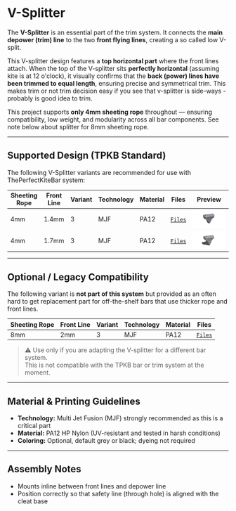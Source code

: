 # V-Splitter

The **V-Splitter** is an essential part of the trim system. It connects the **main depower (trim) line** to the two **front flying lines**, creating a so called low V-split.

This V-splitter design features a **top horizontal part** where the front lines attach. When the top of the V-splitter sits **perfectly horizontal** (assuming kite is at 12 o'clock), it visually confirms that the **back (power) lines have been trimmed to equal length**, ensuring precise and symmetrical trim. This makes trim or not trim decision easy if you see that v-splitter is side-ways - probably is good idea to trim.

This project supports **only 4mm sheeting rope** throughout — ensuring compatibility, low weight, and modularity across all bar components. See note below about splitter for 8mm sheeting rope.

---

## Supported Design (TPKB Standard)

The following V-Splitter variants are recommended for use with ThePerfectKiteBar system:

| Sheeting Rope | Front Line | Variant | Technology | Material | Files | Preview |
|---------------|------------|---------|------------|----------|-------|---------|
| 4mm           | 1.4mm      | 3       | MJF        | PA12     | [`Files`](sheeting_rope_4mm/front_line_1.4mm/v-splitter/variant_3) | ![v-splitter](sheeting_rope_4mm/front_line_1.4mm/v-splitter/variant_3/v-splitter_4x14_mjf.png) |
| 4mm           | 1.7mm      | 3       | MJF        | PA12     | [`Files`](sheeting_rope_4mm/front_line_1.7mm/v-splitter/variant_3) | ![v-splitter](sheeting_rope_4mm/front_line_1.7mm/v-splitter/variant_3/v-splitter_4x17_mjf.png) |

---

## Optional / Legacy Compatibility

The following variant is **not part of this system** but provided as an often hard to get replacement part for off-the-shelf bars that use thicker rope and front lines.

| Sheeting Rope | Front Line | Variant | Technology | Material | Files |
|---------------|------------|---------|------------|----------|-------|
| 8mm           | 2mm        | 3       | MJF        | PA12     | [`Files`](sheeting_rope_8mm/front_line_2mm/v-splitter/variant_3) |

> ⚠️ Use only if you are adapting the V-splitter for a different bar system.  
> This is not compatible with the TPKB bar or trim system at the moment.

---

## Material & Printing Guidelines

- **Technology:** Multi Jet Fusion (MJF) strongly recommended as this is a critical part
- **Material:** PA12 HP Nylon (UV-resistant and tested in harsh conditions)
- **Coloring:** Optional, default grey or black; dyeing not required

---

## Assembly Notes

- Mounts inline between front lines and depower line
- Position correctly so that safety line (through hole) is aligned with the cleat base